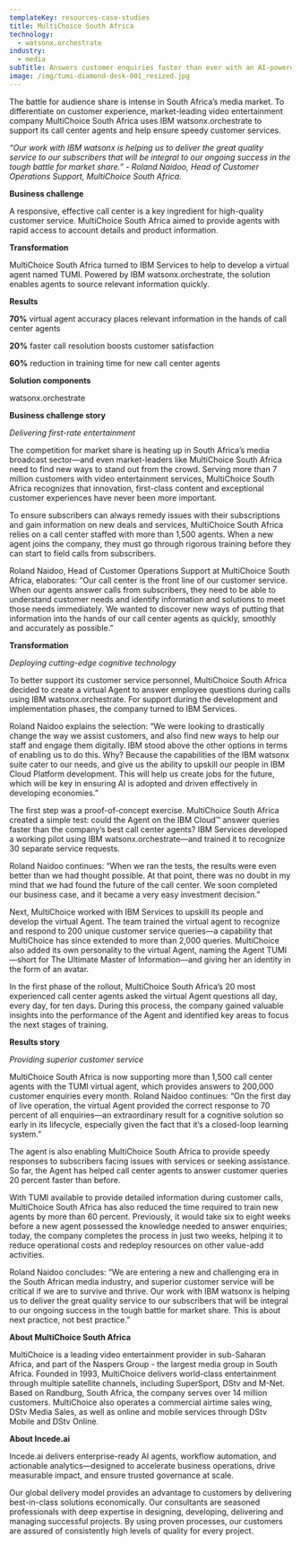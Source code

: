 ```yaml
---
templateKey: resources-case-studies
title: MultiChoice South Africa
technology:
  - watsonx.orchestrate
industry:
  - media
subTitle: Answers customer enquiries faster than ever with an AI-powered virtual agent
image: /img/tumi-diamond-desk-001_resized.jpg
---
```

The battle for audience share is intense in South Africa’s media market. To differentiate on customer experience, market-leading video entertainment company MultiChoice South Africa uses IBM watsonx.orchestrate to support its call center agents and help ensure speedy customer services.

*“Our work with IBM watsonx is helping us to deliver the great quality service to our subscribers that will be integral to our ongoing success in the tough battle for market share.” - Roland Naidoo, Head of Customer Operations Support, MultiChoice South Africa.*

**Business challenge**

A responsive, effective call center is a key ingredient for high-quality customer service. MultiChoice South Africa aimed to provide agents with rapid access to account details and product information.

**Transformation**

MultiChoice South Africa turned to IBM Services to help to develop a virtual agent named TUMI. Powered by IBM watsonx.orchestrate, the solution enables agents to source relevant information quickly.

**Results**

**70%** virtual agent accuracy places relevant information in the hands of call center agents

**20%** faster call resolution boosts customer satisfaction

**60%** reduction in training time for new call center agents

**Solution components**

watsonx.orchestrate

**Business challenge story**

*Delivering first-rate entertainment*

The competition for market share is heating up in South Africa’s media broadcast sector—and even market-leaders like MultiChoice South Africa need to find new ways to stand out from the crowd. Serving more than 7 million customers with video entertainment services, MultiChoice South Africa recognizes that innovation, first-class content and exceptional customer experiences have never been more important.

To ensure subscribers can always remedy issues with their subscriptions and gain information on new deals and services, MultiChoice South Africa relies on a call center staffed with more than 1,500 agents. When a new agent joins the company, they must go through rigorous training before they can start to field calls from subscribers.

Roland Naidoo, Head of Customer Operations Support at MultiChoice South Africa, elaborates: “Our call center is the front line of our customer service. When our agents answer calls from subscribers, they need to be able to understand customer needs and identify information and solutions to meet those needs immediately. We wanted to discover new ways of putting that information into the hands of our call center agents as quickly, smoothly and accurately as possible.”

**Transformation**

*Deploying cutting-edge cognitive technology*

To better support its customer service personnel, MultiChoice South Africa decided to create a virtual Agent to answer employee questions during calls using IBM watsonx.orchestrate. For support during the development and implementation phases, the company turned to IBM Services.

Roland Naidoo explains the selection: “We were looking to drastically change the way we assist customers, and also find new ways to help our staff and engage them digitally. IBM stood above the other options in terms of enabling us to do this. Why? Because the capabilities of the IBM watsonx suite cater to our needs, and give us the ability to upskill our people in IBM Cloud Platform development. This will help us create jobs for the future, which will be key in ensuring AI is adopted and driven effectively in developing economies.”

The first step was a proof-of-concept exercise. MultiChoice South Africa created a simple test: could the Agent on the IBM Cloud™ answer queries faster than the company’s best call center agents? IBM Services developed a working pilot using IBM watsonx.orchestrate—and trained it to recognize 30 separate service requests.

Roland Naidoo continues: “When we ran the tests, the results were even better than we had thought possible. At that point, there was no doubt in my mind that we had found the future of the call center. We soon completed our business case, and it became a very easy investment decision.”

Next, MultiChoice worked with IBM Services to upskill its people and develop the virtual Agent. The team trained the virtual agent to recognize and respond to 200 unique customer service queries—a capability that MultiChoice has since extended to more than 2,000 queries. MultiChoice also added its own personality to the virtual Agent, naming the Agent TUMI—short for The Ultimate Master of Information—and giving her an identity in the form of an avatar.

In the first phase of the rollout, MultiChoice South Africa’s 20 most experienced call center agents asked the virtual Agent questions all day, every day, for ten days. During this process, the company gained valuable insights into the performance of the Agent and identified key areas to focus the next stages of training.

**Results story**

*Providing superior customer service*

MultiChoice South Africa is now supporting more than 1,500 call center agents with the TUMI virtual agent, which provides answers to 200,000 customer enquiries every month. Roland Naidoo continues: “On the first day of live operation, the virtual Agent provided the correct response to 70 percent of all enquiries—an extraordinary result for a cognitive solution so early in its lifecycle, especially given the fact that it’s a closed-loop learning system.”

The agent is also enabling MultiChoice South Africa to provide speedy responses to subscribers facing issues with services or seeking assistance. So far, the Agent has helped call center agents to answer customer queries 20 percent faster than before.

With TUMI available to provide detailed information during customer calls, MultiChoice South Africa has also reduced the time required to train new agents by more than 60 percent. Previously, it would take six to eight weeks before a new agent possessed the knowledge needed to answer enquiries; today, the company completes the process in just two weeks, helping it to reduce operational costs and redeploy resources on other value-add activities.

Roland Naidoo concludes: “We are entering a new and challenging era in the South African media industry, and superior customer service will be critical if we are to survive and thrive. Our work with IBM watsonx is helping us to deliver the great quality service to our subscribers that will be integral to our ongoing success in the tough battle for market share. This is about next practice, not best practice.”

**About MultiChoice South Africa**

MultiChoice is a leading video entertainment provider in sub-Saharan Africa, and part of the Naspers Group - the largest media group in South Africa. Founded in 1993, MultiChoice delivers world-class entertainment through multiple satellite channels, including SuperSport, DStv and M-Net. Based on Randburg, South Africa, the company serves over 14 million customers. MultiChoice also operates a commercial airtime sales wing, DStv Media Sales, as well as online and mobile services through DStv Mobile and DStv Online.

**About Incede.ai**

Incede.ai delivers enterprise-ready AI agents, workflow automation, and actionable analytics—designed to accelerate business operations, drive measurable impact, and ensure trusted governance at scale. 

Our global delivery model provides an advantage to customers by delivering best-in-class solutions economically. Our consultants are seasoned professionals with deep expertise in designing, developing, delivering and managing successful projects. By using proven processes, our customers are assured of consistently high levels of quality for every project.
